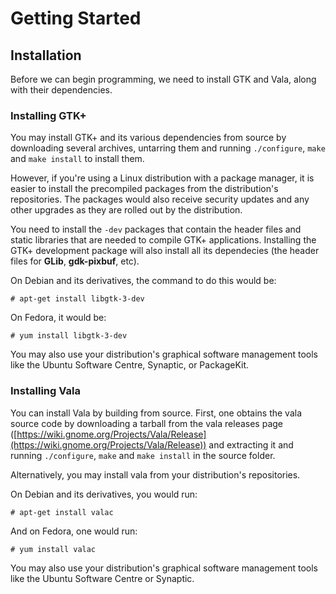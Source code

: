 
# Getting Started

## Installation

Before we can begin programming, we need to install GTK and Vala,
along with their dependencies.

### Installing GTK+

You may install GTK+ and its various dependencies from source by
downloading several archives, untarring them and running
`./configure`, `make` and `make install` to install them.

However, if you're using a Linux distribution with a package manager,
it is easier to install the precompiled packages from the distribution's
repositories. The packages would also receive security updates and any
other upgrades as they are rolled out by the distribution.

You need to install the `-dev` packages that contain
the header files and static libraries that are needed to compile GTK+
applications. Installing the GTK+ development package will also install
all its dependecies (the header files for **GLib**,
**gdk-pixbuf**, etc).

On Debian and its derivatives, the command to do this would be:

    # apt-get install libgtk-3-dev

On Fedora, it would be:


    # yum install libgtk-3-dev

You may also use your distribution's graphical software management
tools like the Ubuntu Software Centre, Synaptic, or PackageKit.


### Installing Vala

You can install Vala by building from source. First, one obtains
the vala source code by downloading a tarball from the vala releases page
([https://wiki.gnome.org/Projects/Vala/Release](https://wiki.gnome.org/Projects/Vala/Release))
and extracting it and running `./configure`, `make` and `make install`
in the source folder.

Alternatively, you may install vala from your distribution's repositories.

On Debian and its derivatives, you would run:

    # apt-get install valac

And on Fedora, one would run:

    # yum install valac

You may also use your distribution's graphical software management
tools like the Ubuntu Software Centre or Synaptic.
